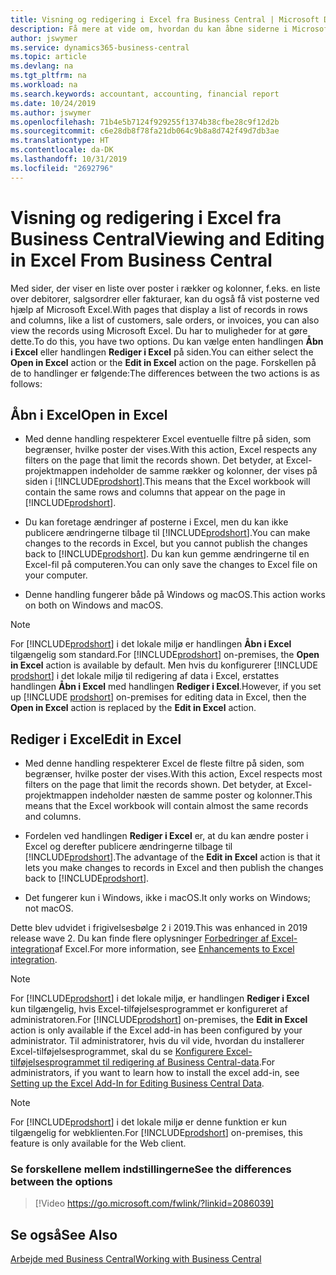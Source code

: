 ```yaml
---
title: Visning og redigering i Excel fra Business Central | Microsoft Docs
description: Få mere at vide om, hvordan du kan åbne siderne i Microsoft Excel fra Business Central for at få en bedre dataanalyse.
author: jswymer
ms.service: dynamics365-business-central
ms.topic: article
ms.devlang: na
ms.tgt_pltfrm: na
ms.workload: na
ms.search.keywords: accountant, accounting, financial report
ms.date: 10/24/2019
ms.author: jswymer
ms.openlocfilehash: 71b4e5b7124f929255f1374b38cfbe28c9f12d2b
ms.sourcegitcommit: c6e28db8f78fa21db064c9b8a8d742f49d7db3ae
ms.translationtype: HT
ms.contentlocale: da-DK
ms.lasthandoff: 10/31/2019
ms.locfileid: "2692796"
---
```

# <a name="viewing-and-editing-in-excel-from-business-central"></a><span data-ttu-id="147a6-103">Visning og redigering i Excel fra Business Central</span><span class="sxs-lookup"><span data-stu-id="147a6-103">Viewing and Editing in Excel From Business Central</span></span>

<span data-ttu-id="147a6-104">Med sider, der viser en liste over poster i rækker og kolonner, f.eks. en liste over debitorer, salgsordrer eller fakturaer, kan du også få vist posterne ved hjælp af Microsoft Excel.</span><span class="sxs-lookup"><span data-stu-id="147a6-104">With pages that display a list of records in rows and columns, like a list of customers, sale orders, or invoices, you can also view the records using Microsoft Excel.</span></span> <span data-ttu-id="147a6-105">Du har to muligheder for at gøre dette.</span><span class="sxs-lookup"><span data-stu-id="147a6-105">To do this, you have two options.</span></span> <span data-ttu-id="147a6-106">Du kan vælge enten handlingen **Åbn i Excel** eller handlingen **Rediger i Excel** på siden.</span><span class="sxs-lookup"><span data-stu-id="147a6-106">You can either select the **Open in Excel** action or the **Edit in Excel** action on the page.</span></span> <span data-ttu-id="147a6-107">Forskellen på de to handlinger er følgende:</span><span class="sxs-lookup"><span data-stu-id="147a6-107">The differences between the two actions is as follows:</span></span>  

## <a name="open-in-excel"></a><span data-ttu-id="147a6-108">Åbn i Excel</span><span class="sxs-lookup"><span data-stu-id="147a6-108">Open in Excel</span></span>

- <span data-ttu-id="147a6-109">Med denne handling respekterer Excel eventuelle filtre på siden, som begrænser, hvilke poster der vises.</span><span class="sxs-lookup"><span data-stu-id="147a6-109">With this action, Excel respects any filters on the page that limit the records shown.</span></span> <span data-ttu-id="147a6-110">Det betyder, at Excel-projektmappen indeholder de samme rækker og kolonner, der vises på siden i [!INCLUDE[prodshort](includes/prodshort.md)].</span><span class="sxs-lookup"><span data-stu-id="147a6-110">This means that the Excel workbook will contain the same rows and columns that appear on the page in [!INCLUDE[prodshort](includes/prodshort.md)].</span></span>

- <span data-ttu-id="147a6-111">Du kan foretage ændringer af posterne i Excel, men du kan ikke publicere ændringerne tilbage til [!INCLUDE[prodshort](includes/prodshort.md)].</span><span class="sxs-lookup"><span data-stu-id="147a6-111">You can make changes to the records in Excel, but you cannot publish the changes back to [!INCLUDE[prodshort](includes/prodshort.md)].</span></span> <span data-ttu-id="147a6-112">Du kan kun gemme ændringerne til en Excel-fil på computeren.</span><span class="sxs-lookup"><span data-stu-id="147a6-112">You can only save the changes to Excel file on your computer.</span></span> 

- <span data-ttu-id="147a6-113">Denne handling fungerer både på Windows og macOS.</span><span class="sxs-lookup"><span data-stu-id="147a6-113">This action works on both on Windows and macOS.</span></span> 

> [!NOTE]
> <span data-ttu-id="147a6-114">For [!INCLUDE[prodshort](includes/prodshort.md)] i det lokale miljø er handlingen **Åbn i Excel** tilgængelig som standard.</span><span class="sxs-lookup"><span data-stu-id="147a6-114">For [!INCLUDE[prodshort](includes/prodshort.md)] on-premises, the **Open in Excel** action is available by default.</span></span> <span data-ttu-id="147a6-115">Men hvis du konfigurerer [!INCLUDE [prodshort](includes/prodshort.md)] i det lokale miljø til redigering af data i Excel, erstattes handlingen **Åbn i Excel** med handlingen **Rediger i Excel**.</span><span class="sxs-lookup"><span data-stu-id="147a6-115">However, if you set up [!INCLUDE [prodshort](includes/prodshort.md)] on-premises for editing data in Excel, then the **Open in Excel** action is replaced by the **Edit in Excel** action.</span></span>

## <a name="edit-in-excel"></a><span data-ttu-id="147a6-116">Rediger i Excel</span><span class="sxs-lookup"><span data-stu-id="147a6-116">Edit in Excel</span></span>

- <span data-ttu-id="147a6-117">Med denne handling respekterer Excel de fleste filtre på siden, som begrænser, hvilke poster der vises.</span><span class="sxs-lookup"><span data-stu-id="147a6-117">With this action, Excel respects most filters on the page that limit the records shown.</span></span> <span data-ttu-id="147a6-118">Det betyder, at Excel-projektmappen indeholder næsten de samme poster og kolonner.</span><span class="sxs-lookup"><span data-stu-id="147a6-118">This means that the Excel workbook will contain almost the same records and columns.</span></span>

- <span data-ttu-id="147a6-119">Fordelen ved handlingen **Rediger i Excel** er, at du kan ændre poster i Excel og derefter publicere ændringerne tilbage til [!INCLUDE[prodshort](includes/prodshort.md)].</span><span class="sxs-lookup"><span data-stu-id="147a6-119">The advantage of the **Edit in Excel** action is that it lets you make changes to records in Excel and then publish the changes back to [!INCLUDE[prodshort](includes/prodshort.md)].</span></span>

- <span data-ttu-id="147a6-120">Det fungerer kun i Windows, ikke i macOS.</span><span class="sxs-lookup"><span data-stu-id="147a6-120">It only works on Windows; not macOS.</span></span>

<span data-ttu-id="147a6-121">Dette blev udvidet i frigivelsesbølge 2 i 2019.</span><span class="sxs-lookup"><span data-stu-id="147a6-121">This was enhanced in 2019 release wave 2.</span></span> <span data-ttu-id="147a6-122">Du kan finde flere oplysninger [Forbedringer af Excel-integration](/dynamics365-release-plan/2019wave2/dynamics365-business-central/enhancements-excel-integration)af Excel.</span><span class="sxs-lookup"><span data-stu-id="147a6-122">For more information, see [Enhancements to Excel integration](/dynamics365-release-plan/2019wave2/dynamics365-business-central/enhancements-excel-integration).</span></span>

> [!NOTE]
> <span data-ttu-id="147a6-123">For [!INCLUDE[prodshort](includes/prodshort.md)] i det lokale miljø, er handlingen **Rediger i Excel** kun tilgængelig, hvis Excel-tilføjelsesprogrammet er konfigureret af administratoren.</span><span class="sxs-lookup"><span data-stu-id="147a6-123">For [!INCLUDE[prodshort](includes/prodshort.md)] on-premises, the **Edit in Excel** action is only available if the Excel add-in has been configured by your administrator.</span></span> <span data-ttu-id="147a6-124">Til administratorer, hvis du vil vide, hvordan du installerer Excel-tilføjelsesprogrammet, skal du se [Konfigurere Excel-tilføjelsesprogrammet til redigering af Business Central-data](/dynamics365/business-central/dev-itpro/administration/configuring-excel-addin).</span><span class="sxs-lookup"><span data-stu-id="147a6-124">For administrators, if you want to learn how to install the excel add-in, see [Setting up the Excel Add-In for Editing Business Central Data](/dynamics365/business-central/dev-itpro/administration/configuring-excel-addin).</span></span>

> [!NOTE]
> <span data-ttu-id="147a6-125">For [!INCLUDE[prodshort](includes/prodshort.md)] i det lokale miljø er denne funktion er kun tilgængelig for webklienten.</span><span class="sxs-lookup"><span data-stu-id="147a6-125">For [!INCLUDE[prodshort](includes/prodshort.md)] on-premises, this feature is only available for the Web client.</span></span>

### <a name="see-the-differences-between-the-options"></a><span data-ttu-id="147a6-126">Se forskellene mellem indstillingerne</span><span class="sxs-lookup"><span data-stu-id="147a6-126">See the differences between the options</span></span> 
> [!Video https://go.microsoft.com/fwlink/?linkid=2086039]

## <a name="see-also"></a><span data-ttu-id="147a6-127">Se også</span><span class="sxs-lookup"><span data-stu-id="147a6-127">See Also</span></span>
[<span data-ttu-id="147a6-128">Arbejde med Business Central</span><span class="sxs-lookup"><span data-stu-id="147a6-128">Working with Business Central</span></span>](ui-work-product.md)  

